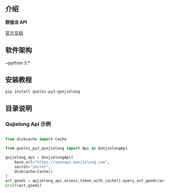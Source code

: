 ## 介绍

**群接龙 API**

[官方文档](https://console-docs.apipost.cn/preview/b4e4577f34cac87a/1b45a97352d07e60/)

## 软件架构

~python 3.*

## 安装教程

```shell
pip install guolei-py3-qunjielong
```

## 目录说明

### Qujielong Api 示例

```python

from diskcache import Cache

from guolei_py3_qunjielong import Api as QunjielongApi

qujielong_api = QunjielongApi(
    base_url="https://openapi.qunjielong.com",
    secret="secret",
    diskcache=Cache()
)
act_goods = qujielong_api.access_token_with_cache().query_act_goods(act_no="")
print(act_goods)
```